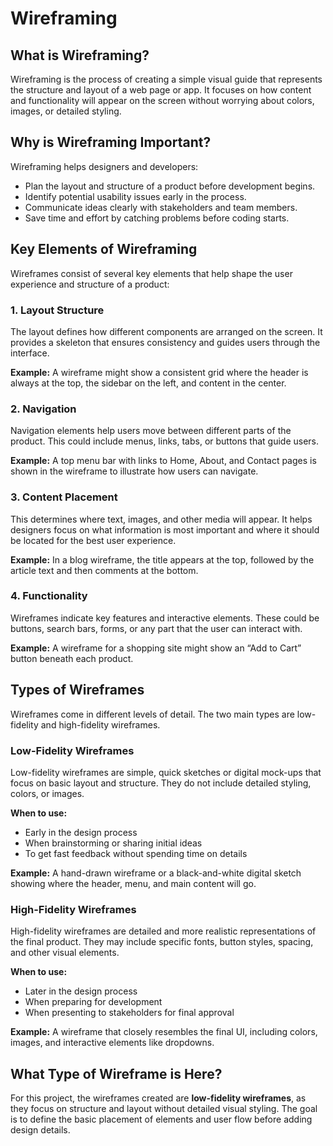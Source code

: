# Wireframing

## What is Wireframing?

Wireframing is the process of creating a simple visual guide that represents the structure and layout of a web page or app. It focuses on how content and functionality will appear on the screen without worrying about colors, images, or detailed styling.

## Why is Wireframing Important?

Wireframing helps designers and developers:
- Plan the layout and structure of a product before development begins.
- Identify potential usability issues early in the process.
- Communicate ideas clearly with stakeholders and team members.
- Save time and effort by catching problems before coding starts.


## Key Elements of Wireframing

Wireframes consist of several key elements that help shape the user experience and structure of a product:

### 1. Layout Structure
The layout defines how different components are arranged on the screen. It provides a skeleton that ensures consistency and guides users through the interface.

**Example:** A wireframe might show a consistent grid where the header is always at the top, the sidebar on the left, and content in the center.

### 2. Navigation
Navigation elements help users move between different parts of the product. This could include menus, links, tabs, or buttons that guide users.

**Example:** A top menu bar with links to Home, About, and Contact pages is shown in the wireframe to illustrate how users can navigate.

### 3. Content Placement
This determines where text, images, and other media will appear. It helps designers focus on what information is most important and where it should be located for the best user experience.

**Example:** In a blog wireframe, the title appears at the top, followed by the article text and then comments at the bottom.

### 4. Functionality
Wireframes indicate key features and interactive elements. These could be buttons, search bars, forms, or any part that the user can interact with.

**Example:** A wireframe for a shopping site might show an “Add to Cart” button beneath each product. 

## Types of Wireframes

Wireframes come in different levels of detail. The two main types are low-fidelity and high-fidelity wireframes.

### Low-Fidelity Wireframes

Low-fidelity wireframes are simple, quick sketches or digital mock-ups that focus on basic layout and structure. They do not include detailed styling, colors, or images.

**When to use:**  
- Early in the design process  
- When brainstorming or sharing initial ideas  
- To get fast feedback without spending time on details  

**Example:** A hand-drawn wireframe or a black-and-white digital sketch showing where the header, menu, and main content will go.

### High-Fidelity Wireframes

High-fidelity wireframes are detailed and more realistic representations of the final product. They may include specific fonts, button styles, spacing, and other visual elements.

**When to use:**  
- Later in the design process  
- When preparing for development  
- When presenting to stakeholders for final approval  

**Example:** A wireframe that closely resembles the final UI, including colors, images, and interactive elements like dropdowns.

## What Type of Wireframe is Here?

For this project, the wireframes created are **low-fidelity wireframes**, as they focus on structure and layout without detailed visual styling. The goal is to define the basic placement of elements and user flow before adding design details.

